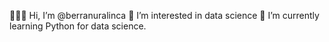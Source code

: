 👩🏻‍💻 Hi, I’m @berranuralinca
🤖 I’m interested in data science
🚀 I’m currently learning Python for data science.


